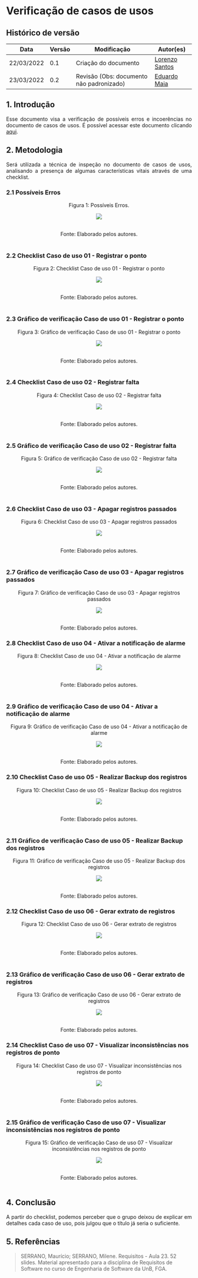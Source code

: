 # Verificação de casos de usos

## Histórico de versão

|Data | Versão | Modificação | Autor(es)|
| -- | -- | -- | -- |
| 22/03/2022 |  0.1   | Criação do documento |  [Lorenzo Santos](https://github.com/lorenzo7377) |
| 23/03/2022 |  0.2   | Revisão (Obs: documento não padronizado) |  [Eduardo Maia](https://github.com/eduardomr) |



## 1. Introdução
<p style="text-align: justify">
Esse documento visa a verificação de possíveis erros e incoerências no documento de casos de usos. É possível acessar este documento clicando <a href="https://requisitos-de-software.github.io/2021.2-PontoFacil/modelagem/casos_de_uso/">aqui</a>.
</p>

## 2. Metodologia
<p style="text-align: justify">Será utilizada a técnica de inspeção no documento de casos de usos, analisando a presença de algumas características vitais através de uma checklist.</p>

### 2.1 Possíveis Erros

<center>

<figcaption>Figura 1: Possíveis Erros. </figcaption>

<p align = "center"><img src="https://raw.githubusercontent.com/Requisitos-de-Software/2021.2-PontoFacil/correcao-doc-verificacao/docs/assets/imagens/possiveis_erros_casos_de_uso.PNG"></p> <br>



<figcaption>Fonte: Elaborado pelos autores.</figcaption>

</center>

<br>

### 2.2 Checklist Caso de uso 01 -  Registrar o ponto

<center>

<figcaption>Figura 2: Checklist Caso de uso 01 -  Registrar o ponto</figcaption>
<p align = "center"><img src="https://raw.githubusercontent.com/Requisitos-de-Software/2021.2-PontoFacil/correcao-doc-verificacao/docs/assets/imagens/ver_caso_de_uso_01_checklist.PNG"></p><br>
<figcaption>Fonte: Elaborado pelos autores.</figcaption>

</center>

<br>

### 2.3  Gráfico de verificação Caso de uso 01 -  Registrar o ponto

<center>
<figcaption>Figura 3: Gráfico de verificação Caso de uso 01 -  Registrar o ponto</figcaption>
<p align = "center"><img src="https://raw.githubusercontent.com/Requisitos-de-Software/2021.2-PontoFacil/correcao-doc-verificacao/docs/assets/imagens/ver_caso_de_uso_01.PNG"></p><br>

<figcaption>Fonte: Elaborado pelos autores.</figcaption>

</center>

<br>

### 2.4 Checklist Caso de uso 02 -  Registrar falta

<center>

<figcaption>Figura 4: Checklist Caso de uso 02 -  Registrar falta</figcaption>
<p align = "center"><img src="https://raw.githubusercontent.com/Requisitos-de-Software/2021.2-PontoFacil/correcao-doc-verificacao/docs/assets/imagens/ver_caso_de_uso_02_checklist.PNG"></p><br>
<figcaption>Fonte: Elaborado pelos autores.</figcaption>

</center>

<br>

### 2.5  Gráfico de verificação Caso de uso 02 -  Registrar falta

<center>
<figcaption>Figura 5: Gráfico de verificação Caso de uso 02 -  Registrar falta</figcaption>
<p align = "center"><img src="https://raw.githubusercontent.com/Requisitos-de-Software/2021.2-PontoFacil/correcao-doc-verificacao/docs/assets/imagens/ver_caso_de_uso_02.PNG"></p><br>

<figcaption>Fonte: Elaborado pelos autores.</figcaption>

</center>

<br>

### 2.6 Checklist Caso de uso 03 - Apagar registros passados

<center>

<figcaption>Figura 6: Checklist Caso de uso 03 - Apagar registros passados</figcaption>
<p align = "center"><img src="https://raw.githubusercontent.com/Requisitos-de-Software/2021.2-PontoFacil/correcao-doc-verificacao/docs/assets/imagens/ver_caso_de_uso_03_checklist.PNG"></p><br>
<figcaption>Fonte: Elaborado pelos autores.</figcaption>

</center>

<br>

### 2.7  Gráfico de verificação Caso de uso 03 - Apagar registros passados

<center>
<figcaption>Figura 7: Gráfico de verificação Caso de uso 03 - Apagar registros passados</figcaption>
<p align = "center"><img src="https://raw.githubusercontent.com/Requisitos-de-Software/2021.2-PontoFacil/correcao-doc-verificacao/docs/assets/imagens/ver_caso_de_uso_03.PNG"></p><br>

<figcaption>Fonte: Elaborado pelos autores.</figcaption>

</center>


### 2.8 Checklist Caso de uso 04 - Ativar a notificação de alarme

<center>

<figcaption>Figura 8: Checklist Caso de uso 04 - Ativar a notificação de alarme</figcaption>
<p align = "center"><img src="https://raw.githubusercontent.com/Requisitos-de-Software/2021.2-PontoFacil/correcao-doc-verificacao/docs/assets/imagens/ver_caso_de_uso_04_checklist.PNG"></p><br>
<figcaption>Fonte: Elaborado pelos autores.</figcaption>

</center>

<br>

### 2.9  Gráfico de verificação Caso de uso 04 - Ativar a notificação de alarme

<center>
<figcaption>Figura 9: Gráfico de verificação Caso de uso 04 - Ativar a notificação de alarme</figcaption>
<p align = "center"><img src="https://raw.githubusercontent.com/Requisitos-de-Software/2021.2-PontoFacil/correcao-doc-verificacao/docs/assets/imagens/ver_caso_de_uso_04.PNG"></p><br>

<figcaption>Fonte: Elaborado pelos autores.</figcaption>

</center>

### 2.10 Checklist Caso de uso 05 - Realizar Backup dos registros

<center>

<figcaption>Figura 10: Checklist Caso de uso 05 - Realizar Backup dos registros</figcaption>
<p align = "center"><img src="https://raw.githubusercontent.com/Requisitos-de-Software/2021.2-PontoFacil/correcao-doc-verificacao/docs/assets/imagens/ver_caso_de_uso_05_checklist.PNG"></p><br>
<figcaption>Fonte: Elaborado pelos autores.</figcaption>

</center>

<br>

### 2.11  Gráfico de verificação Caso de uso 05 - Realizar Backup dos registros

<center>
<figcaption>Figura 11: Gráfico de verificação Caso de uso 05 - Realizar Backup dos registros</figcaption>
<p align = "center"><img src="https://raw.githubusercontent.com/Requisitos-de-Software/2021.2-PontoFacil/correcao-doc-verificacao/docs/assets/imagens/ver_caso_de_uso_05.PNG"></p><br>

<figcaption>Fonte: Elaborado pelos autores.</figcaption>

</center>

### 2.12 Checklist Caso de uso 06 - Gerar extrato de registros

<center>

<figcaption>Figura 12: Checklist Caso de uso 06 - Gerar extrato de registros</figcaption>
<p align = "center"><img src="https://raw.githubusercontent.com/Requisitos-de-Software/2021.2-PontoFacil/correcao-doc-verificacao/docs/assets/imagens/ver_caso_de_uso_06_checklist.PNG"></p><br>
<figcaption>Fonte: Elaborado pelos autores.</figcaption>

</center>

<br>

### 2.13  Gráfico de verificação Caso de uso 06 - Gerar extrato de registros

<center>
<figcaption>Figura 13: Gráfico de verificação Caso de uso 06 - Gerar extrato de registros</figcaption>
<p align = "center"><img src="https://raw.githubusercontent.com/Requisitos-de-Software/2021.2-PontoFacil/correcao-doc-verificacao/docs/assets/imagens/ver_caso_de_uso_06.PNG"></p><br>

<figcaption>Fonte: Elaborado pelos autores.</figcaption>

</center>

### 2.14 Checklist Caso de uso 07 - Visualizar inconsistências nos registros de ponto

<center>

<figcaption>Figura 14: Checklist Caso de uso 07 - Visualizar inconsistências nos registros de ponto</figcaption>
<p align = "center"><img src="https://raw.githubusercontent.com/Requisitos-de-Software/2021.2-PontoFacil/correcao-doc-verificacao/docs/assets/imagens/ver_caso_de_uso_07_checklist.PNG"></p><br>
<figcaption>Fonte: Elaborado pelos autores.</figcaption>

</center>

<br>

### 2.15  Gráfico de verificação Caso de uso 07 - Visualizar inconsistências nos registros de ponto

<center>
<figcaption>Figura 15: Gráfico de verificação Caso de uso 07 - Visualizar inconsistências nos registros de ponto</figcaption>
<p align = "center"><img src="https://raw.githubusercontent.com/Requisitos-de-Software/2021.2-PontoFacil/correcao-doc-verificacao/docs/assets/imagens/ver_caso_de_uso_07.PNG"></p><br>

<figcaption>Fonte: Elaborado pelos autores.</figcaption>

</center>


<br>

## 4. Conclusão
<p style="text-align: justify">A partir do checklist, podemos perceber que o grupo deixou de explicar em detalhes cada caso de uso, pois julgou que o título já seria o suficiente.</p>

## 5. Referências

> SERRANO, Maurício; SERRANO, Milene. Requisitos - Aula 23. 52 slides. Material apresentado para a disciplina de Requisitos de Software no curso de Engenharia de Software da UnB, FGA.
